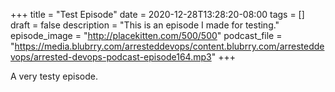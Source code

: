 +++
title = "Test Episode"
date = 2020-12-28T13:28:20-08:00
tags = []
draft = false
description = "This is an episode I made for testing."
episode_image = "http://placekitten.com/500/500"
podcast_file = "https://media.blubrry.com/arresteddevops/content.blubrry.com/arresteddevops/arrested-devops-podcast-episode164.mp3"
+++

A very testy episode.

